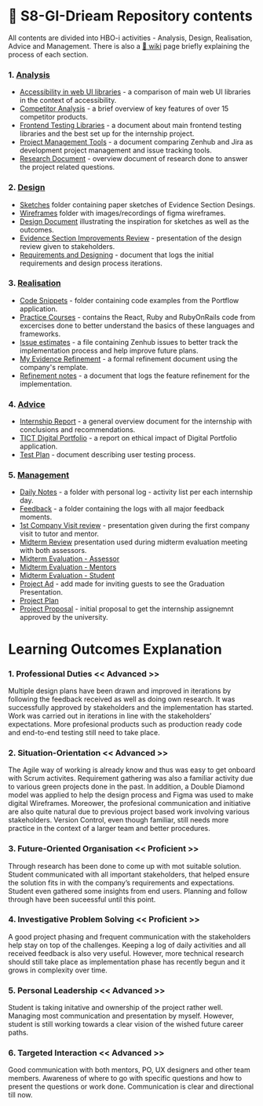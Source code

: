 # 🧾 S8-GI-Drieam Repository contents 
All contents are divided into HBO-i activities - Analysis, Design, Realisation, Advice and Management. There is also a [📖 wiki](https://github.com/EditaAnomaly/S8-GI-Drieam/wiki) page briefly explaining the process of each section. 

### 1. [Analysis](https://github.com/EditaAnomaly/S8-GI-Drieam/wiki/1.-Analysis)
- [Accessibility in web UI libraries](https://github.com/EditaAnomaly/S8-GI-Drieam/blob/main/1.%20Analysis/Accessibility%20in%20web%20UI%20libraries.docx) - a comparison of main web UI libraries in the context of accessibility.
- [Competitor Analysis](https://github.com/EditaAnomaly/S8-GI-Drieam/blob/main/1.%20Analysis/Competitor%20analysis.docx) - a brief overview of key features of over 15 competitor products.
- [Frontend Testing Libraries](https://github.com/EditaAnomaly/S8-GI-Drieam/blob/main/1.%20Analysis/Frontend%20Testing%20Libraries.docx) - a document about main frontend testing libraries and the best set up for the internship project.
- [Project Management Tools](https://github.com/EditaAnomaly/S8-GI-Drieam/blob/main/1.%20Analysis/Project%20Management%20Tools.docx) - a document comparing Zenhub and Jira as development project management and issue tracking tools.
- [Research Document](https://github.com/EditaAnomaly/S8-GI-Drieam/blob/main/1.%20Analysis/Research%20Document.docx) - overview document of research done to answer the project related questions.

### 2. [Design](https://github.com/EditaAnomaly/S8-GI-Drieam/wiki/2.-Design)

- [Sketches](https://github.com/EditaAnomaly/S8-GI-Drieam/tree/main/2.%20Design/Sketches) folder containing paper sketches of Evidence Section Desings.
- [Wireframes](https://github.com/EditaAnomaly/S8-GI-Drieam/tree/main/2.%20Design/Wireframes) folder with images/recordings of figma wireframes.
- [Design Document](https://github.com/EditaAnomaly/S8-GI-Drieam/blob/main/2.%20Design/Design%20Document.docx) illustrating the inspiration for sketches as well as the outcomes.
- [Evidence Section Improvements Review](https://github.com/EditaAnomaly/S8-GI-Drieam/blob/main/2.%20Design/Evidence%20Section%20improvements%20review.pptx) - presentation of the design review given to stakeholders.
- [Requirements and Designing](https://github.com/EditaAnomaly/S8-GI-Drieam/blob/main/2.%20Design/Requirements%20and%20Design%20process.docx) - document that logs the initial requirements and design process iterations.

### 3. [Realisation](https://github.com/EditaAnomaly/S8-GI-Drieam/wiki/3.-Realization)
- [Code Snippets](https://github.com/EditaAnomaly/S8-GI-Drieam/tree/main/3.%20Realization/Code%20snippets) - folder containing code examples from the Portflow application.
- [Practice Courses](https://github.com/EditaAnomaly/S8-GI-Drieam/tree/main/3.%20Realization/Practice%20Courses) - contains the React, Ruby and RubyOnRails code from excercises done to better understand the basics of these languages and frameworks.
- [Issue estimates](https://github.com/EditaAnomaly/S8-GI-Drieam/blob/main/3.%20Realization/Issue%20estimates.xlsx) - a file containing Zenhub issues to better track the implementation process and help improve future plans.
- [My Evidence Refinement](https://github.com/EditaAnomaly/S8-GI-Drieam/blob/main/3.%20Realization/My%20Evidence%20Refinement.docx) - a formal refinement document using the company's remplate.
- [Refinement notes](https://github.com/EditaAnomaly/S8-GI-Drieam/blob/main/3.%20Realization/Refinement%20notes.docx) - a document that logs the feature refinement for the implementation.

### 4. [Advice](https://github.com/EditaAnomaly/S8-GI-Drieam/wiki/4.-Advice)

- [Internship Report](https://github.com/EditaAnomaly/S8-GI-Drieam/blob/main/4.%20Advice/Internship%20Report.docx) - a general overview document for the internship with conclusions and recommendations.
- [TICT Digital Portfolio](https://github.com/EditaAnomaly/S8-GI-Drieam/blob/main/4.%20Advice/TICT%20Digital%20Portfolio.pdf) - a report on ethical impact of Digital Portfolio application.
- [Test Plan](https://github.com/EditaAnomaly/S8-GI-Drieam/blob/main/4.%20Advice/Test%20Plan.docx) - document describing user testing process.

### 5. [Management](https://github.com/EditaAnomaly/S8-GI-Drieam/wiki/5.-Management)

- [Daily Notes](https://github.com/EditaAnomaly/S8-GI-Drieam/tree/main/5.%20Manage/Daily%20notes) - a folder with personal log - activity list per each internship day.
- [Feedback](https://github.com/EditaAnomaly/S8-GI-Drieam/tree/main/5.%20Manage/Feedback) - a folder containing the logs with all major feedback moments.
- [1st Company Visit review](https://github.com/EditaAnomaly/S8-GI-Drieam/blob/main/5.%20Manage/1st%20Company%20Visit%20review.pptx) - presentation given during the first company visit to tutor and mentor.
- [Midterm Review](https://github.com/EditaAnomaly/S8-GI-Drieam/blob/main/5.%20Manage/Mid-term%20review.pptx) presentation used during midterm evaluation meeting with both assessors.
- [Midterm Evaluation - Assessor](https://github.com/EditaAnomaly/S8-GI-Drieam/blob/main/5.%20Manage/Midterm%20Evaluation%20-%20Assessor.docx)
- [Midterm Evaluation - Mentors](https://github.com/EditaAnomaly/S8-GI-Drieam/blob/main/5.%20Manage/Midterm%20Evaluation%20-%20Mentors.docx)
- [Midterm Evaluation - Student](https://github.com/EditaAnomaly/S8-GI-Drieam/blob/main/5.%20Manage/Midterm%20Evaluation%20-%20Student.docx)
- [Project Ad](https://github.com/EditaAnomaly/S8-GI-Drieam/blob/main/5.%20Manage/Project%20Ad.png) - add made for inviting guests to see the Graduation Presentation.
- [Project Plan](https://github.com/EditaAnomaly/S8-GI-Drieam/blob/main/5.%20Manage/Project%20Plan.docx)
- [Project Proposal](https://github.com/EditaAnomaly/S8-GI-Drieam/blob/main/5.%20Manage/Project%20Proposal.docx) - initial proposal to get the internship assignemnt approved by the university.

# Learning Outcomes Explanation

### 1. Professional Duties << Advanced >>

Multiple design plans have been drawn and improved in iterations by following the feedback received as well as doing own research. It was successfully approved by stakeholders and the implementation has started. Work was carried out in iterations in line with the stakeholders’ expectations.
More profesional products such as production ready code and end-to-end testing still need to take place.

### 2. Situation-Orientation << Advanced >>

The Agile way of working is already know and thus was easy to get onboard with Scrum activites. Requirement gathering was also a familiar activity due to various green projects done in the past. In addition, a Double Diamond model was applied to help the design process and Figma was used to make digital Wireframes. Moreower, the profesional communication and initiative are also quite natural due to previous project based work involving various stakeholders.
Version Control, even though familiar, still needs more practice in the context of a larger team and better procedures.

### 3. Future-Oriented Organisation << Proficient >>

Through research has been done to come up with mot suitable solution. Student communicated with all important stakeholders, that helped ensure the solution fits in with the company’s requirements and expectations. Student even gathered some insights from end users.
Planning and follow through have been suceessful until this point.

### 4. Investigative Problem Solving << Proficient >>

A good project phasing and frequent communication with the stakeholders help stay on top of the challenges. Keeping a log of daily activities and all received feedback is also very useful. However, more technical research should still take place as implementation phase has recently begun and it grows in complexity over time.

### 5. Personal Leadership << Advanced >>

Student is taking initative and ownership of the project rather well. Managing most communication and presentation by myself. However, student is still working towards a clear vision of the wished future career paths.

### 6. Targeted Interaction << Advanced >>

Good communication with both mentors, PO, UX designers and other team members. Awareness of where to go with specific questions and how to present the questions or work done. Communication is clear and directional till now.
